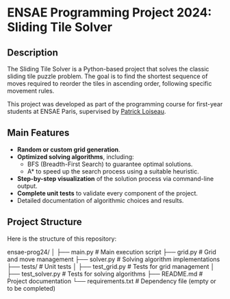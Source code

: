 # ENSAE Programming Project 2024: Sliding Tile Solver

## Description
The Sliding Tile Solver is a Python-based project that solves the classic sliding tile puzzle problem. The goal is to find the shortest sequence of moves required to reorder the tiles in ascending order, following specific movement rules.

This project was developed as part of the programming course for first-year students at ENSAE Paris, supervised by [Patrick Loiseau](mailto:patrick.loiseau@inria.fr).

## Main Features
- **Random or custom grid generation**.
- **Optimized solving algorithms**, including:
  - BFS (Breadth-First Search) to guarantee optimal solutions.
  - A* to speed up the search process using a suitable heuristic.
- **Step-by-step visualization** of the solution process via command-line output.
- **Complete unit tests** to validate every component of the project.
- Detailed documentation of algorithmic choices and results.

## Project Structure
Here is the structure of this repository:

ensae-prog24/ │ ├── main.py # Main execution script ├── grid.py # Grid and move management ├── solver.py # Solving algorithm implementations ├── tests/ # Unit tests │ ├── test_grid.py # Tests for grid management │ ├── test_solver.py # Tests for solving algorithms ├── README.md # Project documentation └── requirements.txt # Dependency file (empty or to be completed)


